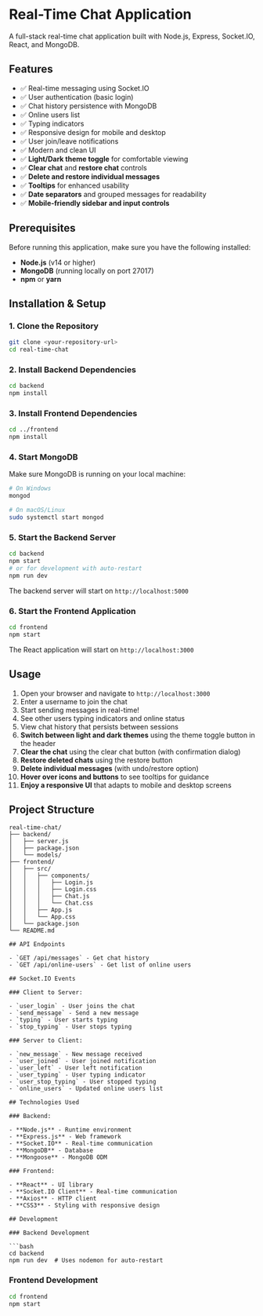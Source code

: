# Real-Time Chat Application

A full-stack real-time chat application built with Node.js, Express, Socket.IO, React, and MongoDB.

## Features

- ✅ Real-time messaging using Socket.IO
- ✅ User authentication (basic login)
- ✅ Chat history persistence with MongoDB
- ✅ Online users list
- ✅ Typing indicators
- ✅ Responsive design for mobile and desktop
- ✅ User join/leave notifications
- ✅ Modern and clean UI
- ✅ **Light/Dark theme toggle** for comfortable viewing
- ✅ **Clear chat** and **restore chat** controls
- ✅ **Delete and restore individual messages**
- ✅ **Tooltips** for enhanced usability
- ✅ **Date separators** and grouped messages for readability
- ✅ **Mobile-friendly sidebar and input controls**

## Prerequisites

Before running this application, make sure you have the following installed:

- **Node.js** (v14 or higher)
- **MongoDB** (running locally on port 27017)
- **npm** or **yarn**

## Installation & Setup

### 1. Clone the Repository

```bash
git clone <your-repository-url>
cd real-time-chat
```

### 2. Install Backend Dependencies

```bash
cd backend
npm install
```

### 3. Install Frontend Dependencies

```bash
cd ../frontend
npm install
```

### 4. Start MongoDB

Make sure MongoDB is running on your local machine:

```bash
# On Windows
mongod

# On macOS/Linux
sudo systemctl start mongod
```

### 5. Start the Backend Server

```bash
cd backend
npm start
# or for development with auto-restart
npm run dev
```

The backend server will start on `http://localhost:5000`

### 6. Start the Frontend Application

```bash
cd frontend
npm start
```

The React application will start on `http://localhost:3000`

## Usage

1. Open your browser and navigate to `http://localhost:3000`
2. Enter a username to join the chat
3. Start sending messages in real-time!
4. See other users typing indicators and online status
5. View chat history that persists between sessions
6. **Switch between light and dark themes** using the theme toggle button in the header
7. **Clear the chat** using the clear chat button (with confirmation dialog)
8. **Restore deleted chats** using the restore button
9. **Delete individual messages** (with undo/restore option)
10. **Hover over icons and buttons** to see tooltips for guidance
11. **Enjoy a responsive UI** that adapts to mobile and desktop screens

## Project Structure

````
real-time-chat/
├── backend/
│   ├── server.js
│   ├── package.json
│   └── models/
├── frontend/
│   ├── src/
│   │   ├── components/
│   │   │   ├── Login.js
│   │   │   ├── Login.css
│   │   │   ├── Chat.js
│   │   │   └── Chat.css
│   │   ├── App.js
│   │   └── App.css
│   └── package.json
└── README.md

## API Endpoints

- `GET /api/messages` - Get chat history
- `GET /api/online-users` - Get list of online users

## Socket.IO Events

### Client to Server:

- `user_login` - User joins the chat
- `send_message` - Send a new message
- `typing` - User starts typing
- `stop_typing` - User stops typing

### Server to Client:

- `new_message` - New message received
- `user_joined` - User joined notification
- `user_left` - User left notification
- `user_typing` - User typing indicator
- `user_stop_typing` - User stopped typing
- `online_users` - Updated online users list

## Technologies Used

### Backend:

- **Node.js** - Runtime environment
- **Express.js** - Web framework
- **Socket.IO** - Real-time communication
- **MongoDB** - Database
- **Mongoose** - MongoDB ODM

### Frontend:

- **React** - UI library
- **Socket.IO Client** - Real-time communication
- **Axios** - HTTP client
- **CSS3** - Styling with responsive design

## Development

### Backend Development

```bash
cd backend
npm run dev  # Uses nodemon for auto-restart
````

### Frontend Development

```bash
cd frontend
npm start
```
